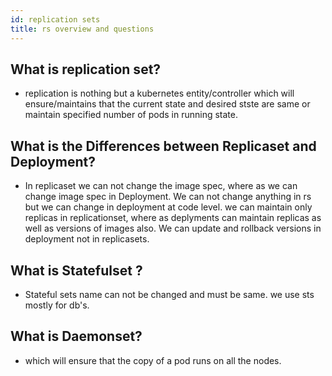 ```yaml
---
id: replication sets
title: rs overview and questions
---
```


## What is replication set?
* replication is nothing but a kubernetes entity/controller which will ensure/maintains that the current state and desired stste are same or maintain specified number of pods in running state.

## What is the Differences between Replicaset and Deployment?
* In replicaset we can not change the image spec, where as we can change image spec in Deployment. We can not change anything in rs but we can change in deployment at code level. we can maintain only replicas in replicationset, where as deplyments can maintain replicas as well as versions of images also. We can update and rollback versions in deployment not in replicasets.

## What is Statefulset ?
* Stateful sets name can not be changed and must be same. we use sts mostly for db's.

## What is Daemonset?
* which will ensure that the copy of a pod runs on all the nodes.
